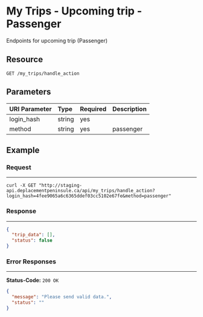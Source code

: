 # My Trips - Upcoming trip - Passenger

Endpoints for upcoming trip (Passenger)

## Resource

```
GET /my_trips/handle_action
```

## Parameters


| URI Parameter | Type   | Required | Description |
|:--------------|:-------|:---------|:------------|
| login_hash    | string | yes      |             |
| method     | string |yes       |passenger             |

## Example

### Request
***

```curl
curl -X GET "http://staging-api.deplacementpeninsule.ca/api/my_trips/handle_action?login_hash=4fee9065a6c6365ddef03cc5102e67fe&method=passenger"
```

### Response
***

<!--With Login Hash and Method-->
```json
{
  "trip_data": [],
  "status": false
}
```


### Error Responses
***
**Status-Code:** ```200 OK```

<!--
- No Method entered
- With Method driver entered
-->

```json
{
  "message": "Please send valid data.",
  "status": ""
}
```
